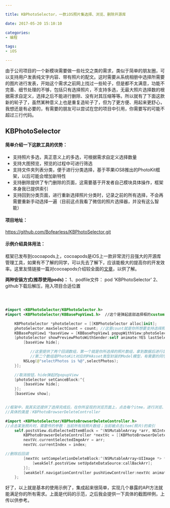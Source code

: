 ```yaml
---

title: KBPhotoSelector，一款iOS照片集选择、浏览、删除开源库

date: 2017-05-20 15:10:10

categories:
- 编程

tags:
- iOS

---
```



由于公司项目的一个新模块需要做一些社交之类的需求，类似于简单的朋友圈，可以支持用户发表纯文字内容、带有照片的配文。这时需要从系统相册中选择所需要的图片进行发表，开始这个需求之前网上找过一些轮子，但是都不太满意，功能不完善、细节处理的不够，包括只有选择照片，不支持多选，无最大照片选择数的根据需求自定义，选择之后不能进行删除、没有对其压缩等等。所以就有了下面这款新的轮子了，虽然某种意义上也是重复造轮子了，但为了更方便、用起来更舒心，我想还是有必要的，有需要的朋友可以尝试在您的项目中引用，你需要写的可能不超过三行代码。



## KBPhotoSelector

#### 简单介绍一下这款工具的优势：

- 支持照片多选，真正意义上的多选，可根据需求自定义选择数量
- 支持大图预览，预览的过程中可进行筛选
- 支持文件夹列表分类，便于进行分类选择，基于苹果iOS8推出的PhotoKit框架，以后可能会增加新特性
- 支持删除提供了专门删除的页面，这需要基于开发者自己模块具体操作，框架本身我已提供索引
- 支持回到分类页面，进行重新选择照片分类时，记录之前的所有选择，不会再需要重新手动选择一遍（目前这点我看了微信的照片选择器，并没有这么智能）


#### 项目地址：
<https://github.com/Bofearless/KBPhotoSelector.git>


#### 示例介绍具体用法：

框架已发布到cocoapods上，cocoapods是iOS上一款非常流行且强大的开源库管理工具，如果有不了解的同学，可以先去了解下，应该能极大的提高你的开发效率。这里友情链接一篇对cocoapods介绍较全面的[文章](http://blog.devtang.com/2014/05/25/use-cocoapod-to-manage-ios-lib-dependency/)，以供了解。

**两种安装方式(推荐使用pods)：**
1、podfile文件： pod 'KBPhotoSelector'
2、github下载后解压，拖入项目合适位置

<br/>


``` Swift

#import <KBPhotoSelector/KBPhotoSelector.h>
#import <KBPhotoSelector/KBBasePopView1.h>  //这个是弹起底部选择框的customView

    KBPhotoSelector *photoSelector = [[KBPhotoSelector alloc]init];
    photoSelector.maxSelectCount = count; //这里count就是你所想要支持选择照片的最多数量
    KBBasePopView1 *baseView = [KBBasePopView1 popupWithView:photoSelector];
    [photoSelector showPreviewPhotoWithSender:self animate:YES lastSelectPhotoModels:nil completion:^(NSArray<UIImage *> * _Nonnull selectPhotos, NSArray<KBSelectPhotoModel *> * _Nonnull selectPhotoModels) {
        [baseView hide];

           //这里提供了两个回调数组，第一个就是你所选择的照片数组，拿到数据后进行显示加载等后续操作就好；
           //第二个数组是PhotoKit对应的PHAsset类型封装的Model模型，有需要的同学也可用作其他操作。
        NSLog(@"selectPhotos is %@",selectPhotos);
    }];

    //取消按钮，hide弹起的popupView
    [photoSelector setCanceBlock:^{
        [baseView hide];
    }];
    [baseView show];

```

```Swift

//框架中，我其实还提供了选择完成后，在你所呈现的浏览页面上，点击每个itme，进行浏览、删除等操作
//具体的类是：KBPhotoBrowserDeleteController

#import <KBPhotoSelector/KBPhotoBrowserDeleteController.h>
//点击某张照片时，需要传的参数：当前所有找照片数组；当前被点击item(照片)的索引
    self.postsView.didSelectedItemBlock = ^(NSMutableArray *arr, NSInteger index) {
        KBPhotoBrowserDeleteController *nextVc = [[KBPhotoBrowserDeleteController alloc]init];
        nextVc.currentSelectedImgeArr = arr;
        nextVc.currentIndex = index;

//删除后回调
        [nextVc setCompeletionDeleteBlock:^(NSMutableArray<UIImage *> *callBackArr) {
            [weakSelf.postsView setUpdateDataSource:callBackArr];
        }];
        [weakSelf.navigationController pushViewController:nextVc animated:YES];
    };

```


好了，以上就是基本的使用示例了，集成起来很简单，实现几个暴露的API方法就能满足你的所有需求。上面是代码的示范，之后我会提供一下具体的截图样例，上传以供参考。







